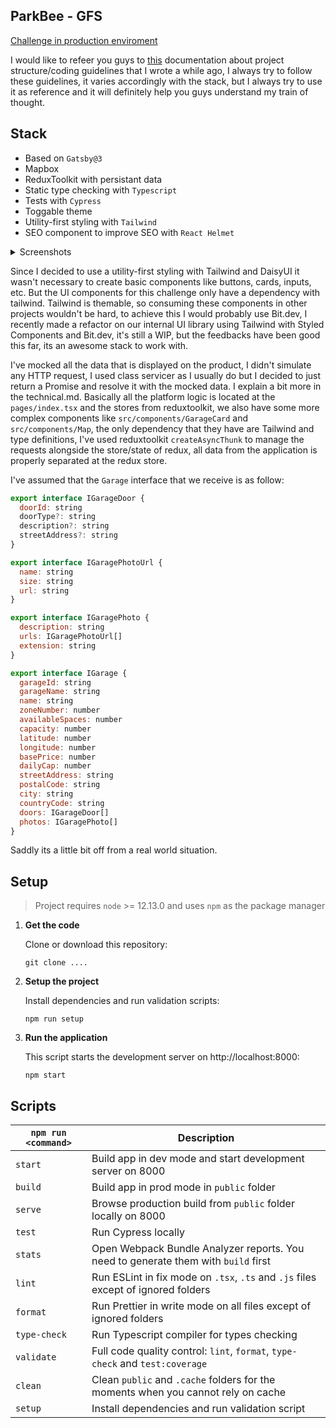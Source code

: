 ## ParkBee - GFS

[Challenge in production enviroment](https://gfs-parkbee.netlify.app/)

I would like to refeer you guys to [this](https://coding-guide-pattern.netlify.app/) documentation about project structure/coding guidelines that I wrote a while ago, I always try to follow these guidelines, it varies accordingly with the stack, but I always try to use it as reference and it will definitely help you guys understand my train of thought.

## Stack
- Based on `Gatsby@3`
- Mapbox
- ReduxToolkit with persistant data
- Static type checking with `Typescript`
- Tests with `Cypress`
- Toggable theme
- Utility-first styling with `Tailwind`
- SEO component to improve SEO with `React Helmet`

<details>
 <summary>Screenshots</summary>
    
![image](https://user-images.githubusercontent.com/36668882/130438634-85e5e3a9-4d6d-402c-b911-78766c85d24b.png)

![image](https://user-images.githubusercontent.com/36668882/130438576-c03cab05-2a9e-446a-acb3-68fd16ff6878.png)
  
![image](https://user-images.githubusercontent.com/36668882/130438131-6ca0cc83-7777-44a1-8040-22bfa3b4bb50.png)

![image](https://user-images.githubusercontent.com/36668882/130438724-4489965e-34bb-4835-a6a1-046a6aa3c81c.png)  

![image](https://user-images.githubusercontent.com/36668882/130438229-947098e0-df7c-4825-9f6f-bd5ee96d8e09.png)
</details>


Since I decided to use a utility-first styling with Tailwind and DaisyUI it wasn't necessary to create basic components like buttons, cards, inputs, etc. But the UI components for this challenge only have a dependency with tailwind. Tailwind is themable, so consuming these components in other projects wouldn't be hard, to achieve this I would probably use Bit.dev, I recently made a refactor on our internal UI library using Tailwind with Styled Components and Bit.dev, it's still a WIP, but the feedbacks have been good this far, its an awesome stack to work with.

I've mocked all the data that is displayed on the product, I didn't simulate any HTTP request, I used class servicer as I usually do but I decided to just return a Promise and resolve it with the mocked data. I explain a bit more in the technical.md. Basically all the platform logic is located at the `pages/index.tsx` and the stores from reduxtoolkit, we also have some more complex components like `src/components/GarageCard` and `src/components/Map`, the only dependency that they have are Tailwind and type definitions, I've used reduxtoolkit `createAsyncThunk` to manage the requests alongside the store/state of redux, all data from the application is properly separated at the redux store.

I've assumed that the `Garage` interface that we receive is as follow:
```js
export interface IGarageDoor {
  doorId: string
  doorType?: string
  description?: string
  streetAddress?: string
}

export interface IGaragePhotoUrl {
  name: string
  size: string
  url: string
}

export interface IGaragePhoto {
  description: string
  urls: IGaragePhotoUrl[]
  extension: string
}

export interface IGarage {
  garageId: string
  garageName: string
  name: string
  zoneNumber: number
  availableSpaces: number
  capacity: number
  latitude: number
  longitude: number
  basePrice: number
  dailyCap: number
  streetAddress: string
  postalCode: string
  city: string
  countryCode: string
  doors: IGarageDoor[]
  photos: IGaragePhoto[]
}
```
Saddly its a little bit off from a real world situation.

## Setup

> Project requires `node` >= 12.13.0 and uses `npm` as the package manager

1. **Get the code**

   Clone or download this repository:

   ```shell
   git clone ....
   ```


1. **Setup the project**

   Install dependencies and run validation scripts:

   ```shell
   npm run setup
   ```

1. **Run the application**

   This script starts the development server on http://localhost:8000:

   ```shell
   npm start
   ```
   
## Scripts

| `npm run <command>` | Description                                                                                |
| ------------------- | ------------------------------------------------------------------------------------------ |
| `start`             | Build app in dev mode and start development server on 8000                                 |
| `build`             | Build app in prod mode in `public` folder                                                  |
| `serve`             | Browse production build from `public` folder locally on 8000                               |
| `test`              | Run Cypress locally                                                                   |
| `stats`             | Open Webpack Bundle Analyzer reports. You need to generate them with `build` first         |
| `lint`              | Run ESLint in fix mode on `.tsx`, `.ts` and `.js` files except of ignored folders          |
| `format`            | Run Prettier in write mode on all files except of ignored folders                          |
| `type-check`        | Run Typescript compiler for types checking                                                 |
| `validate`          | Full code quality control: `lint`, `format`, `type-check` and `test:coverage`              |
| `clean`             | Clean `public` and `.cache` folders for the moments when you cannot rely on cache          |
| `setup`             | Install dependencies and run validation script                                             |
